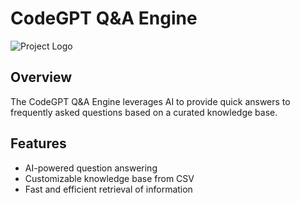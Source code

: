 # CodeGPT Q&A Engine

![Project Logo]([https://github.com/pantpujan017/SmartFAQ-AI-Powered-Answers/blob/ae3faefb13eaf1052175f5c66729dcd14cc7c584/Screenshot%202024-09-21%20115618.png](https://github.com/pantpujan017/ColdEmailGenerator-with-LLaMA-3.1-Langchain-ChormaDB-and-Streamlit/blob/d41c1c23f0969d73759f107ca622416f29f43d23/Screenshot%202024-09-24%20104658.png))

## Overview
The CodeGPT Q&A Engine leverages AI to provide quick answers to frequently asked questions based on a curated knowledge base.

## Features
- AI-powered question answering
- Customizable knowledge base from CSV
- Fast and efficient retrieval of information
